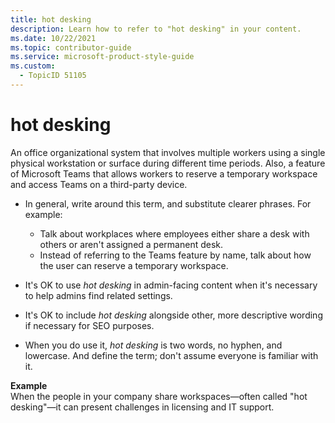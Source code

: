 ```yaml
---
title: hot desking
description: Learn how to refer to "hot desking" in your content.
ms.date: 10/22/2021
ms.topic: contributor-guide
ms.service: microsoft-product-style-guide
ms.custom:
  - TopicID 51105
---
```



# hot desking

An office organizational system that involves multiple workers using a single physical workstation or surface during different time periods. Also, a feature of Microsoft Teams that​ allows workers to reserve a temporary workspace and access Teams on a third-party device.

- In general, write around this term, and substitute clearer phrases. For example:
  - Talk about workplaces where employees either share a desk with others or aren't assigned a permanent desk.
  - Instead of referring to the Teams feature by name, talk about how the user can reserve a temporary workspace. 

- It's OK to use *hot desking* in admin-facing content when it's necessary to help admins find related settings. 

- It's OK to include *hot desking* alongside other, more descriptive wording if necessary for SEO purposes.

- When you do use it, *hot desking* is two words, no hyphen, and lowercase. And define the term; don't assume everyone is familiar with it.

**Example**  
When the people in your company share workspaces—often called "hot desking"—it can present challenges in licensing and IT support.